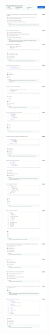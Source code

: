 ![](https://github.com/CrypticFate5/Meta-Back-End-Developer-Professional-Certificate/blob/main/C2-%20Programming%20in%20Python/W-5/ss19.png)
